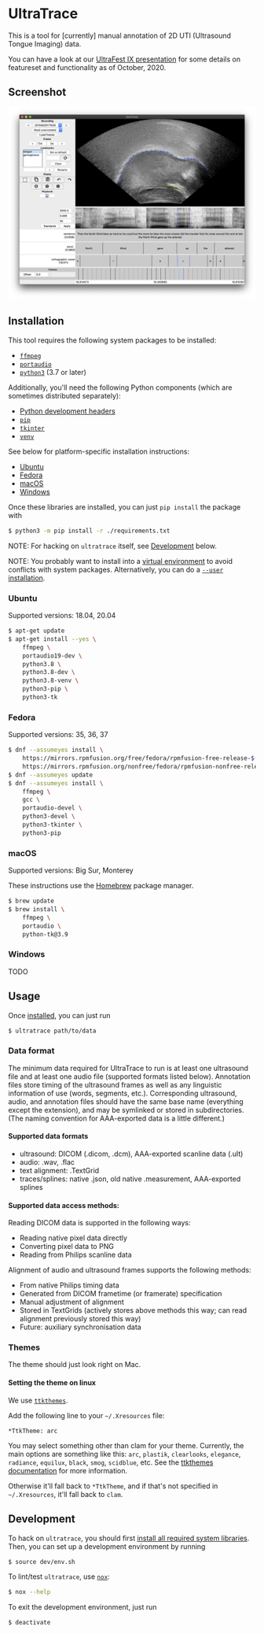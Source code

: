 # UltraTrace

This is a tool for [currently] manual annotation of 2D UTI (Ultrasound Tongue Imaging) data.

You can have a look at our [UltraFest IX presentation](https://swatphonlab.github.io/2020-UltraTrace-presentation/presentation.html) for some details on featureset and functionality as of October, 2020.

## Screenshot
![Screenshot](screenshot.png)

## Installation

This tool requires the following system packages to be installed:

* [`ffmpeg`](https://ffmpeg.org/)
* [`portaudio`](http://www.portaudio.com/)
* [`python3`](https://www.python.org/) (3.7 or later)

Additionally, you'll need the following Python components (which are sometimes distributed separately):

* [Python development headers](https://devguide.python.org/getting-started/setup-building/#install-dependencies)
* [`pip`](https://pypi.org/project/pip/)
* [`tkinter`](https://docs.python.org/3/library/tkinter.html)
* [`venv`](https://docs.python.org/3/library/venv.html)

See below for platform-specific installation instructions:
* [Ubuntu](#ubuntu)
* [Fedora](#fedora)
* [macOS](#macos)
* [Windows](#windows)

Once these libraries are installed, you can just `pip install` the package with

```sh
$ python3 -m pip install -r ./requirements.txt
```

NOTE: For hacking on `ultratrace` itself, see [Development](#development) below.

NOTE: You probably want to install into a [virtual environment](https://docs.python.org/3/tutorial/venv.html) to avoid conflicts with system packages.  Alternatively, you can do a [`--user` installation](https://pip.pypa.io/en/latest/user_guide/#user-installs).

### Ubuntu

Supported versions: 18.04, 20.04

```sh
$ apt-get update
$ apt-get install --yes \
    ffmpeg \
    portaudio19-dev \
    python3.8 \
    python3.8-dev \
    python3.8-venv \
    python3-pip \
    python3-tk
```

### Fedora

Supported versions: 35, 36, 37

```sh
$ dnf --assumeyes install \
    https://mirrors.rpmfusion.org/free/fedora/rpmfusion-free-release-$(rpm -E %fedora).noarch.rpm \
    https://mirrors.rpmfusion.org/nonfree/fedora/rpmfusion-nonfree-release-$(rpm -E %fedora).noarch.rpm
$ dnf --assumeyes update
$ dnf --assumeyes install \
    ffmpeg \
    gcc \
    portaudio-devel \
    python3-devel \
    python3-tkinter \
    python3-pip
```

### macOS

Supported versions: Big Sur, Monterey

These instructions use the [Homebrew](https://brew.sh) package manager.

```sh
$ brew update
$ brew install \
    ffmpeg \
    portaudio \
    python-tk@3.9
```

### Windows

TODO

## Usage

Once [installed](#installation), you can just run

```sh
$ ultratrace path/to/data
```

### Data format

The minimum data required for UltraTrace to run is at least one ultrasound file and at least one audio file (supported formats listed below).  Annotation files store timing of the ultrasound frames as well as any linguistic information of use (words, segments, etc.).  Corresponding ultrasound, audio, and annotation files should have the same base name (everything except the extension), and may be symlinked or stored in subdirectories.  (The naming convention for AAA-exported data is a little different.)

#### Supported data formats
* ultrasound: DICOM (.dicom, .dcm), AAA-exported scanline data (.ult)
* audio: .wav, .flac
* text alignment: .TextGrid
* traces/splines: native .json, old native .measurement, AAA-exported splines

#### Supported data access methods:
Reading DICOM data is supported in the following ways:
* Reading native pixel data directly
* Converting pixel data to PNG
* Reading from Philips scanline data

Alignment of audio and ultrasound frames supports the following methods:
* From native Philips timing data
* Generated from DICOM frametime (or framerate) specification
* Manual adjustment of alignment
* Stored in TextGrids (actively stores above methods this way; can read alignment previously stored this way)
* Future: auxiliary synchronisation data

### Themes

The theme should just look right on Mac.

#### Setting the theme on linux

We use [`ttkthemes`](https://ttkthemes.readthedocs.io/en/latest/).

Add the following line to your `~/.Xresources` file:
```
*TtkTheme: arc
```

You may select something other than clam for your theme.  Currently, the main options are something like this: `arc`, `plastik`, `clearlooks`, `elegance`, `radiance`, `equilux`, `black`, `smog`, `scidblue`, etc.  See the [ttkthemes documentation](https://ttkthemes.readthedocs.io/) for more information.

Otherwise it'll fall back to `*TtkTheme`, and if that's not specified in `~/.Xresources`, it'll fall back to `clam`.

## Development

To hack on `ultratrace`, you should first [install all required system libraries](#installation).  Then, you can set up a development environment by running

```sh
$ source dev/env.sh
```

To lint/test `ultratrace`, use [`nox`](https://nox.thea.codes/en/stable/):
```sh
$ nox --help
```

To exit the development environment, just run
```sh
$ deactivate
```
